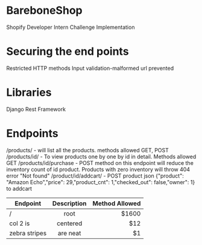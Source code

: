 # BareboneShop
Shopify Developer Intern Challenge Implementation

# Securing the end points
Restricted HTTP methods
Input validation-malformed url prevented

# Libraries
Django Rest Framework

# Endpoints
/products/ -  will list all the products. methods allowed GET, POST
/products/id/ - To view products one by one by id in detail. Methods allowed GET
/products/id/purchase - POST method on this endpoint will reduce the inventory count of id product. Products with zero inventory will throw 404 error "Not found"
/product/id/addcart/ - POST product json {"product": "Amazon Echo","price": 29,"product_cnt": 1,"checked_out": false,"owner": 1} to addcart

| Endpoint        | Description           | Method Allowed  |
| ------------- |:-------------:| -----:|
| /      | root | $1600 |
| col 2 is      | centered      |   $12 |
| zebra stripes | are neat      |    $1 |
